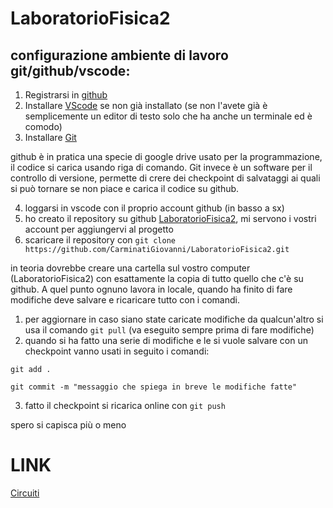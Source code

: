 # LaboratorioFisica2

## configurazione ambiente di lavoro git/github/vscode:

1. Registrarsi in [github](https://github.com)
2. Installare [VScode](https://code.visualstudio.com/download) se non già installato (se non l'avete già è semplicemente un editor di testo solo che ha anche un terminale ed è comodo)
3. Installare [Git](https://git-scm.com/downloads)

github è in pratica una specie di google drive usato per la programmazione, il codice si carica usando riga di comando. Git invece è un software per il controllo di versione, permette di crere dei checkpoint di salvataggi ai quali si può tornare se non piace e carica il codice su github.

4. loggarsi in vscode con il proprio account github (in basso a sx)
5. ho creato il repository su github [LaboratorioFisica2](https://github.com/CarminatiGiovanni/LaboratorioFisica2), mi servono i vostri account per aggiungervi al progetto
6. scaricare il repository con ```git clone https://github.com/CarminatiGiovanni/LaboratorioFisica2.git ```

in teoria dovrebbe creare una cartella sul vostro computer (LaboratorioFisica2) con esattamente la copia di tutto quello che c'è su github. A quel punto ognuno lavora in locale, quando ha finito di fare modifiche deve salvare e ricaricare tutto con i comandi.

1. per aggiornare in caso siano state caricate modifiche da qualcun'altro si usa il comando ```git pull``` (va eseguito sempre prima di fare modifiche)
2. quando si ha fatto una serie di modifiche e le si vuole salvare con un checkpoint vanno usati in seguito i comandi:

```git add .```

```git commit -m "messaggio che spiega in breve le modifiche fatte"```

3. fatto il checkpoint si ricarica online con ```git push```

spero si capisca più o meno


# LINK

[Circuiti](https://app.smartdraw.com/)

